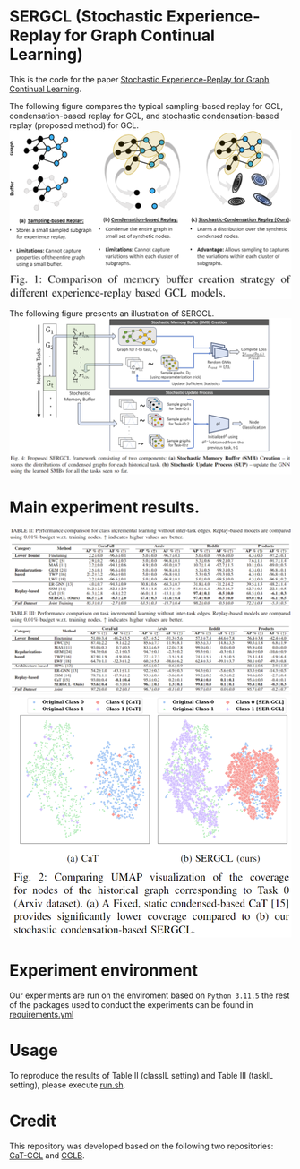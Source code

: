 # SERGCL (Stochastic Experience-Replay for Graph Continual Learning)
This is the code for the paper [Stochastic Experience-Replay for Graph Continual
Learning](#).

The following figure compares the typical sampling-based replay for GCL, condensation-based replay for GCL, and  stochastic condensation-based replay (proposed method) for GCL.
![Comparison of various replay-based framework for GCL](./assets/Comparison.PNG)

The following figure presents an illustration of SERGCL.
![Comparison of various replay-based framework for GCL](./assets/SERGCL.png)

# Main experiment results.
![class-IL results](./assets/classIL.png)
![task-IL results](./assets/taskIL.png)
![Visualization of node coverage of historical graphs](./assets/UMAP.png)

# Experiment environment
Our experiments are run on the enviroment based on `Python 3.11.5` the rest of the packages used to conduct the experiments can be found in [requirements.yml](./requirements.yml)

# Usage
To reproduce the results of Table II (classIL setting) and Table III (taskIL setting), please execute [run.sh](./run.sh).

# Credit
This repository was developed based on the following two repositories: [CaT-CGL](https://github.com/superallen13/CaT-CGL) and [CGLB](https://github.com/QueuQ/CGLB).
